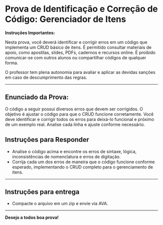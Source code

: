 # Prova de Identificação e Correção de Código: Gerenciador de Itens

**Instruções Importantes:**

Nesta prova, você deverá identificar e corrigir erros em um código que implementa um CRUD básico de itens. É permitido consultar materiais de apoio, como apostilas, slides, PDFs, cadernos e recursos online. É proibido comunicar-se com outros alunos ou compartilhar códigos de qualquer forma.

O professor tem plena autonomia para avaliar e aplicar as devidas sanções em caso de descumprimento das regras.

---

## Enunciado da Prova:

O código a seguir possui diversos erros que devem ser corrigidos. O objetivo é ajustar o código para que o CRUD funcione corretamente. Você deve identificar e corrigir todos os erros para deixá-lo funcional e próximo de um exemplo real. Analise cada linha e ajuste conforme necessário.

## Instruções para Responder

- Analise o código acima e encontre os erros de sintaxe, lógica, inconsistências de nomenclatura e erros de digitação.
- Corrija cada um dos erros de maneira que o código funcione conforme esperado, implementando o CRUD completo para o gerenciamento de itens.
---

## Instruções para entrega
- Compacte o arquivo em um zip e envie via AVA.
---


**Desejo a todos boa prova!**
